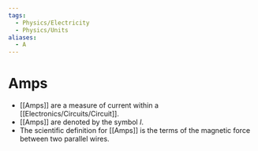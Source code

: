 ```yaml
---
tags:
  - Physics/Electricity
  - Physics/Units
aliases:
  - A
---
```

# Amps
- [[Amps]] are a measure of current within a [[Electronics/Circuits/Circuit]].
- [[Amps]] are denoted by the symbol $I$.
- The scientific definition for [[Amps]] is the terms of the magnetic force between two parallel wires.